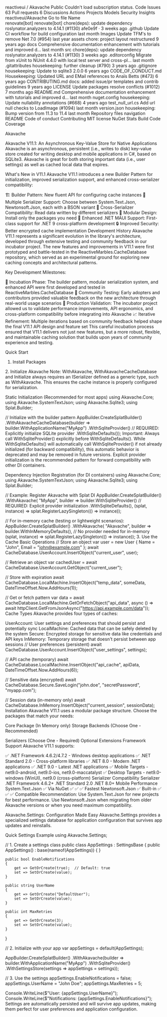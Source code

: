 reactiveui
/
Akavache
Public
Couldn't load subscription status. 
Code
Issues
63
Pull requests
6
Discussions
Actions
Projects
Models
Security
Insights
reactiveui/Akavache
Go to file
Name		
renovate[bot]
renovate[bot]
chore(deps): update dependency roslynator.analyzers to 4.14.1 (#1130)
afe0e9f
 · 
3 weeks ago
.github
Update CI workflow for build configuration
last month
Images
Update TFM's to remove Net 7.0 (#954)
last year
assets
chore: project layout restructured
9 years ago
docs
Comprehensive documentation enhancement with tutorials and improved d…
last month
src
chore(deps): update dependency roslynator.analyzers to 4.14.1 (#1130)
3 weeks ago
.editorconfig
Migrate from xUnit to NUnit 4.4.0 with local test server and cross-pl…
last month
.gitattributes
housekeeping: further cleanup (#790)
3 years ago
.gitignore
housekeeping: Update to sqlite3 2.0.0
6 years ago
CODE_OF_CONDUCT.md
Housekeeping: Updated URL and EMail references to Anaïs Betts (#473)
6 years ago
CONTRIBUTING.md
docs: added issue/pr templates and contrib guidelines
9 years ago
LICENSE
Update packages resolve conflicts (#1012)
7 months ago
README.md
Comprehensive documentation enhancement with tutorials and improved d…
last month
nuget.config
housekeeping: Update nullability annotations (#668)
4 years ago
test_null_url.cs
Add url null checks to LoadImage (#1094)
last month
version.json
housekeeping: Bump version from 11.3 to 11.4
last month
Repository files navigation
README
Code of conduct
Contributing
MIT license
NuGet Stats Build Code Coverage
   

Akavache

Akavache V11.1: An Asynchronous Key-Value Store for Native Applications
Akavache is an asynchronous, persistent (i.e., writes to disk) key-value store created for writing desktop and mobile applications in C#, based on SQLite3. Akavache is great for both storing important data (i.e., user settings) as well as cached local data that expires.

What's New in V11.1
Akavache V11.1 introduces a new Builder Pattern for initialization, improved serialization support, and enhanced cross-serializer compatibility:

🏗️ Builder Pattern: New fluent API for configuring cache instances
🔄 Multiple Serializer Support: Choose between System.Text.Json, Newtonsoft.Json, each with a BSON variant
🔗 Cross-Serializer Compatibility: Read data written by different serializers
🧩 Modular Design: Install only the packages you need
📱 Enhanced .NET MAUI Support: First-class support for .NET 9 cross-platform development
🔒 Improved Security: Better encrypted cache implementation
Development History
Akavache V11.1 represents a significant evolution in the library's architecture, developed through extensive testing and community feedback in our incubator project. The new features and improvements in V11.1 were first prototyped and battle-tested in the ReactiveMarbles.CacheDatabase repository, which served as an experimental ground for exploring new caching concepts and architectural patterns.

Key Development Milestones:

🧪 Incubation Phase: The builder pattern, modular serialization system, and enhanced API were first developed and tested in ReactiveMarbles.CacheDatabase
🔬 Community Testing: Early adopters and contributors provided valuable feedback on the new architecture through real-world usage scenarios
🚀 Production Validation: The incubator project allowed us to validate performance improvements, API ergonomics, and cross-platform compatibility before integrating into Akavache
📈 Iterative Refinement: Multiple iterations based on community feedback helped shape the final V11.1 API design and feature set
This careful incubation process ensured that V11.1 delivers not just new features, but a more robust, flexible, and maintainable caching solution that builds upon years of community experience and testing.

Quick Start
1. Install Packages
<PackageReference Include="Akavache.Sqlite3" Version="11.1.*" />
<PackageReference Include="Akavache.SystemTextJson" Version="11.1.*" />
2. Initialize Akavache
Note: WithAkavache, WithAkavacheCacheDatabase and Initialize always requires an ISerializer defined as a generic type, such as WithAkavache<SystemJsonSerializer>. This ensures the cache instance is properly configured for serialization.

Static Initialization (Recommended for most apps)
using Akavache.Core;
using Akavache.SystemTextJson;
using Akavache.Sqlite3;
using Splat.Builder;

// Initialize with the builder pattern
AppBuilder.CreateSplatBuilder()
    .WithAkavacheCacheDatabase<SystemJsonSerializer>(builder =>
        builder.WithApplicationName("MyApp")
               .WithSqliteProvider() // REQUIRED: Explicitly initialize SQLite provider
               .WithSqliteDefaults());
Important: Always call WithSqliteProvider() explicitly before WithSqliteDefaults(). While WithSqliteDefaults() will automatically call WithSqliteProvider() if not already initialized (for backward compatibility), this automatic behavior is deprecated and may be removed in future versions. Explicit provider initialization is the recommended pattern for forward compatibility with other DI containers.

Dependency Injection Registration (for DI containers)
using Akavache.Core;
using Akavache.SystemTextJson;
using Akavache.Sqlite3;
using Splat.Builder;

// Example: Register Akavache with Splat DI
AppBuilder.CreateSplatBuilder()
    .WithAkavache<SystemJsonSerializer>(
        "MyApp",
        builder => builder.WithSqliteProvider()    // REQUIRED: Explicit provider initialization
                          .WithSqliteDefaults(),
        (splat, instance) => splat.RegisterLazySingleton(() => instance));

// For in-memory cache (testing or lightweight scenarios):
AppBuilder.CreateSplatBuilder()
    .WithAkavache<SystemJsonSerializer>(
        "Akavache",
        builder => builder.WithInMemoryDefaults(),  // No provider needed for in-memory
        (splat, instance) => splat.RegisterLazySingleton(() => instance));
3. Use the Cache
Basic Operations
// Store an object
var user = new User { Name = "John", Email = "john@example.com" };
await CacheDatabase.UserAccount.InsertObject("current_user", user);

// Retrieve an object
var cachedUser = await CacheDatabase.UserAccount.GetObject<User>("current_user");

// Store with expiration
await CacheDatabase.LocalMachine.InsertObject("temp_data", someData, DateTimeOffset.Now.AddHours(1));

// Get or fetch pattern
var data = await CacheDatabase.LocalMachine.GetOrFetchObject("api_data", 
    async () => await httpClient.GetFromJsonAsync<ApiResponse>("https://api.example.com/data"));
Cache Types
Akavache provides four types of caches:

UserAccount: User settings and preferences that should persist and potentially sync
LocalMachine: Cached data that can be safely deleted by the system
Secure: Encrypted storage for sensitive data like credentials and API keys
InMemory: Temporary storage that doesn't persist between app sessions
// User preferences (persistent)
await CacheDatabase.UserAccount.InsertObject("user_settings", settings);

// API cache (temporary)
await CacheDatabase.LocalMachine.InsertObject("api_cache", apiData, DateTimeOffset.Now.AddHours(6));

// Sensitive data (encrypted)
await CacheDatabase.Secure.SaveLogin("john.doe", "secretPassword", "myapp.com");

// Session data (in-memory only)
await CacheDatabase.InMemory.InsertObject("current_session", sessionData);
Installation
Akavache V11.1 uses a modular package structure. Choose the packages that match your needs:

Core Package (In Memory only)
<PackageReference Include="Akavache" Version="11.1.*" />
Storage Backends (Choose One - Recommended)
<!-- SQLite persistence (most common) -->
<PackageReference Include="Akavache.Sqlite3" Version="11.1.*" />

<!-- Encrypted SQLite persistence -->
<PackageReference Include="Akavache.EncryptedSqlite3" Version="11.1.*" />
Serializers (Choose One - Required)
<!-- System.Text.Json (fastest, .NET native) -->
<PackageReference Include="Akavache.SystemTextJson" Version="11.1.*" />

<!-- Newtonsoft.Json (most compatible) -->
<PackageReference Include="Akavache.NewtonsoftJson" Version="11.1.*" />
Optional Extensions
<!-- Image/Bitmap support -->
<PackageReference Include="Akavache.Drawing" Version="11.1.*" />

<!-- Settings helpers -->
<PackageReference Include="Akavache.Settings" Version="11.1.*" />
Framework Support
Akavache V11.1 supports:

✅ .NET Framework 4.6.2/4.7.2 - Windows desktop applications
✅ .NET Standard 2.0 - Cross-platform libraries
✅ .NET 8.0 - Modern .NET applications
✅ .NET 9.0 - Latest .NET applications
✅ Mobile Targets - net9.0-android, net9.0-ios, net9.0-maccatalyst
✅ Desktop Targets - net9.0-windows (WinUI), net9.0 (cross-platform)
Serializer Compatibility
Serializer	.NET Framework 4.6.2+	.NET Standard 2.0	.NET 8.0+	Mobile	Performance
System.Text.Json	✅ Via NuGet	✅	✅	✅	Fastest
Newtonsoft.Json	✅ Built-in	✅	✅	✅	Compatible
Recommendation: Use System.Text.Json for new projects for best performance. Use Newtonsoft.Json when migrating from older Akavache versions or when you need maximum compatibility.

Akavache.Settings: Configuration Made Easy
Akavache.Settings provides a specialized settings database for application configuration that survives app updates and reinstalls.

Quick Settings Example
using Akavache.Settings;

// 1. Create a settings class
public class AppSettings : SettingsBase
{
    public AppSettings() : base(nameof(AppSettings)) { }

    public bool EnableNotifications
    {
        get => GetOrCreate(true);  // Default: true
        set => SetOrCreate(value);
    }

    public string UserName
    {
        get => GetOrCreate("DefaultUser");
        set => SetOrCreate(value);
    }

    public int MaxRetries
    {
        get => GetOrCreate(3);
        set => SetOrCreate(value);
    }
}

// 2. Initialize with your app
var appSettings = default(AppSettings);

AppBuilder.CreateSplatBuilder()
    .WithAkavache<SystemJsonSerializer>(builder =>
        builder.WithApplicationName("MyApp")
               .WithSqliteProvider()
               .WithSettingsStore<AppSettings>(settings => appSettings = settings));

// 3. Use the settings
appSettings.EnableNotifications = false;
appSettings.UserName = "John Doe";
appSettings.MaxRetries = 5;

Console.WriteLine($"User: {appSettings.UserName}");
Console.WriteLine($"Notifications: {appSettings.EnableNotifications}");
Settings are automatically persisted and will survive app updates, making them perfect for user preferences and application configuration.